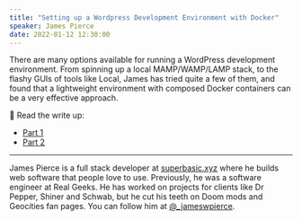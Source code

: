 ```yaml
---
title: "Setting up a Wordpress Development Environment with Docker"
speaker: James Pierce
date: 2022-01-12 12:30:00
---
```


There are many options available for running a WordPress development environment. From spinning up a local MAMP/WAMP/LAMP stack, to the flashy GUIs of tools like Local, James has tried quite a few of them, and found that a lightweight environment with composed Docker containers can be a very effective approach.

📖 Read the write up:
- [Part 1](https://jamespierce.dev/posts/docker-wordpress-part-1/) 
- [Part 2](https://jamespierce.dev/posts/docker-wordpress-part-2/)

---

James Pierce is a full stack developer at [superbasic.xyz](https://www.superbasic.xyz/) where he builds web software that people love to use. Previously, he was a software engineer at Real Geeks. He has worked on projects for clients like Dr Pepper, Shiner and Schwab, but he cut his teeth on Doom mods and Geocities fan pages.  You can follow him at [@_jameswpierce](https://twitter.com/_jameswpierce).

